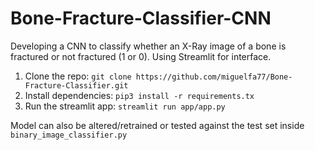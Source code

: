 # Bone-Fracture-Classifier-CNN
Developing a CNN to classify whether an X-Ray image of a bone is fractured or not fractured (1 or 0). Using Streamlit for interface.

1. Clone the repo: ```git clone https://github.com/miguelfa77/Bone-Fracture-Classifier.git```
2. Install dependencies: ```pip3 install -r requirements.tx```
3. Run the streamlit app: ```streamlit run app/app.py```

Model can also be altered/retrained or tested against the test set inside ```binary_image_classifier.py```

